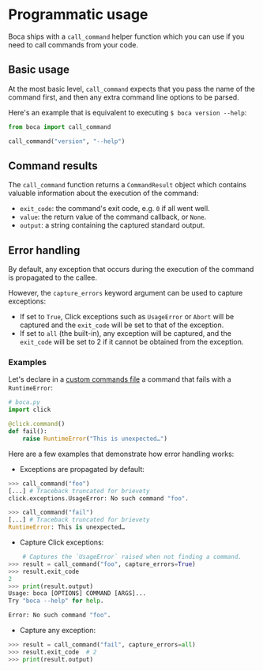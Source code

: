 # Programmatic usage

Boca ships with a `call_command` helper function which you can use if you need to call commands from your code.

## Basic usage

At the most basic level, `call_command` expects that you pass the name of the command first, and then any extra command line options to be parsed.

Here's an example that is equivalent to executing `$ boca version --help`:

```python
from boca import call_command

call_command("version", "--help")
```


## Command results

The `call_command` function returns a `CommandResult` object which contains valuable information about the execution of the command:

- `exit_code`: the command's exit code, e.g. `0` if all went well.
- `value`: the return value of the command callback, or `None`.
- `output`: a string containing the captured standard output.

## Error handling

By default, any exception that occurs during the execution of the command is propagated to the callee.

However, the `capture_errors` keyword argument can be used to capture exceptions:

- If set to `True`, Click exceptions such as `UsageError` or `Abort` will be captured and the `exit_code` will be set to that of the exception.
- If set to `all` (the built-in), any exception will be captured, and the `exit_code` will be set to 2 if it cannot be obtained from the exception.

### Examples

Let's declare in a [custom commands file][custom-commands] a command that fails with a `RuntimeError`:

```python
# boca.py
import click

@click.command()
def fail():
    raise RuntimeError("This is unexpected…")
```

Here are a few examples that demonstrate how error handling works:

- Exceptions are propagated by default:

```python
>>> call_command("foo")
[...] # Traceback truncated for brievety
click.exceptions.UsageError: No such command "foo".
```

```python
>>> call_command("fail")
[...] # Traceback truncated for brievety
RuntimeError: This is unexpected…
```

- Capture Click exceptions:

```python
    # Captures the `UsageError` raised when not finding a command.
>>> result = call_command("foo", capture_errors=True)
>>> result.exit_code
2
>>> print(result.output)
Usage: boca [OPTIONS] COMMAND [ARGS]...
Try "boca --help" for help.

Error: No such command "foo".
```

- Capture any exception:

```python
>>> result = call_command("fail", capture_errors=all)
>>> result.exit_code  # 2
>>> print(result.output)
```

[custom-commands]: ./custom-commands.md
